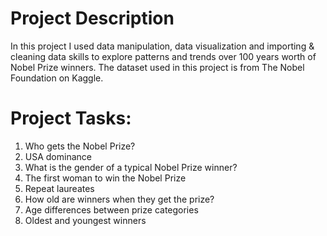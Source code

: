 # Project Description

In this project I used data manipulation, data visualization and importing & cleaning data skills 
to explore patterns and trends over 100 years worth of Nobel Prize winners.
The dataset used in this project is from The Nobel Foundation on Kaggle.

# Project Tasks:

1. Who gets the Nobel Prize?
2. USA dominance
3. What is the gender of a typical Nobel Prize winner?
4. The first woman to win the Nobel Prize
5. Repeat laureates
6. How old are winners when they get the prize?
7. Age differences between prize categories
8. Oldest and youngest winners
